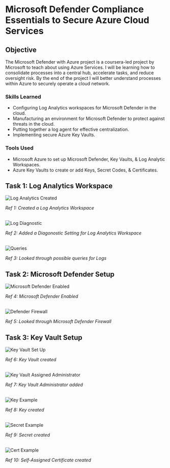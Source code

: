 # Microsoft Defender Compliance Essentials to Secure Azure Cloud Services

## Objective

The Microsoft Defender with Azure project is a coursera-led project by Microsoft to teach about using Azure Services. I will be learning how to consolidate processes into a central hub, accelerate tasks, and reduce oversight risk. By the end of the project I will better understand processes within Azure to securely operate a cloud network.

### Skills Learned

- Configuring Log Analytics workspaces for Microsoft Defender in the cloud.
- Manufacturing an environment for Microsoft Defender to protect against threats in the cloud.
- Putting together a log agent for effective centralization.
- Implementing secure Azure Key Vaults.

### Tools Used

- Microsoft Azure to set up Microsoft Defender, Key Vaults, & Log Analytic Workspaces.
- Azure Key Vaults to create or add Keys, Secret Codes, & Certificates.

## Task 1: Log Analytics Workspace
![Log Analytics Created](https://github.com/user-attachments/assets/4bc5e490-8c8c-4dc5-b531-219ded60bbc3)

*Ref 1: Created a Log Analytics Workspace*

<br/>![Log Diagnostic](https://github.com/user-attachments/assets/862b755f-4116-4c5f-85af-ab98a86553e4)

*Ref 2: Added a Diagonostic Setting for Log Analytics Workspace*

<br/>![Queries](https://github.com/user-attachments/assets/181c7fa2-40ba-487f-8981-f873e690009d)

*Ref 3: Looked through possible queries for Logs*

## Task 2: Microsoft Defender Setup
![Microsoft Defender Enabled](https://github.com/user-attachments/assets/203191c4-ef40-4fbe-972d-2577e23dc02e)


*Ref 4: Microsoft Defender Enabled*

<br/>![Defender Firewall](https://github.com/user-attachments/assets/c9bbfd58-8b63-4be8-8b04-9734cb673162)

*Ref 5: Looked through Microsoft Defender Firewall*

## Task 3: Key Vault Setup
![Key Vault Set Up](https://github.com/user-attachments/assets/570e48a2-c858-4f56-be6a-0334ee356a91)


*Ref 6: Key Vault created*

<br/>![Key Vault Assigned Administrator](https://github.com/user-attachments/assets/af7ee2dc-a028-4a14-9e5b-f89b7b6b8e05)

*Ref 7: Key Vault Administrator added*

<br/>![Key Example](https://github.com/user-attachments/assets/a4691a2f-cb07-49d4-b808-1b14f6ae183a)

*Ref 8: Key created*

<br/>![Secret Example](https://github.com/user-attachments/assets/5951c2e4-1742-4c66-b1c1-0afef066bb83)

*Ref 9: Secret created*

<br/>![Cert Example](https://github.com/user-attachments/assets/29cbf098-4118-435e-9baf-f74c72b2ca80)

*Ref 10: Self-Assigned Certificate created*
